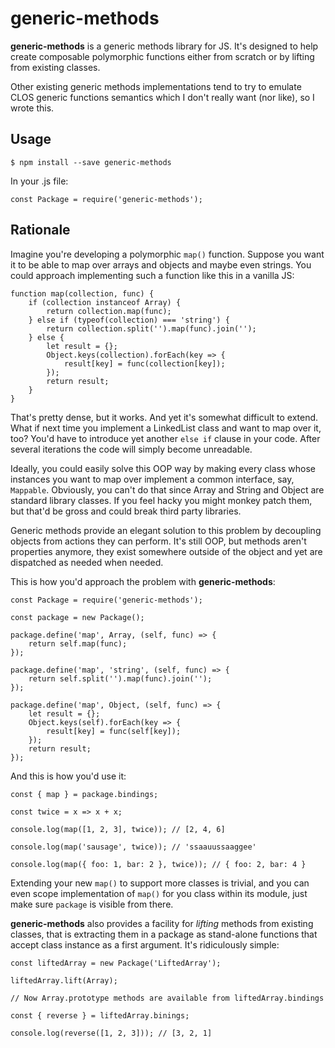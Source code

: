 # generic-methods

**generic-methods** is a generic methods library for JS. It's designed
to help create composable polymorphic functions either from scratch or
by lifting from existing classes.

Other existing generic methods implementations tend to try to emulate
CLOS generic functions semantics which I don't really want (nor like),
so I wrote this.

## Usage

    $ npm install --save generic-methods

In your .js file:

    const Package = require('generic-methods');

## Rationale

Imagine you're developing a polymorphic `map()` function. Suppose you
want it to be able to map over arrays and objects and maybe even
strings. You could approach implementing such a function like this in
a vanilla JS:

    function map(collection, func) {
        if (collection instanceof Array) {
            return collection.map(func);
        } else if (typeof(collection) === 'string') {
            return collection.split('').map(func).join('');
        } else {
            let result = {};
            Object.keys(collection).forEach(key => {
                result[key] = func(collection[key]);
            });
            return result;
        }
    }

That's pretty dense, but it works. And yet it's somewhat difficult to
extend. What if next time you implement a LinkedList class and want to
map over it, too? You'd have to introduce yet another `else if` clause
in your code. After several iterations the code will simply become
unreadable.

Ideally, you could easily solve this OOP way by making every class
whose instances you want to map over implement a common interface,
say, `Mappable`. Obviously, you can't do that since Array and String
and Object are standard library classes. If you feel hacky you might
monkey patch them, but that'd be gross and could break third party
libraries.

Generic methods provide an elegant solution to this problem by
decoupling objects from actions they can perform. It's still OOP, but
methods aren't properties anymore, they exist somewhere outside of the
object and yet are dispatched as needed when needed.

This is how you'd approach the problem with **generic-methods**:

    const Package = require('generic-methods');

    const package = new Package();

    package.define('map', Array, (self, func) => {
        return self.map(func);
    });

    package.define('map', 'string', (self, func) => {
        return self.split('').map(func).join('');
    });

    package.define('map', Object, (self, func) => {
        let result = {};
        Object.keys(self).forEach(key => {
            result[key] = func(self[key]);
        });
        return result;
    });

And this is how you'd use it:

    const { map } = package.bindings;

    const twice = x => x + x;

    console.log(map([1, 2, 3], twice)); // [2, 4, 6]

    console.log(map('sausage', twice)); // 'ssaauussaaggee'

    console.log(map({ foo: 1, bar: 2 }, twice)); // { foo: 2, bar: 4 }

Extending your new `map()` to support more classes is trivial, and you
can even scope implementation of `map()` for you class within its
module, just make sure `package` is visible from there.

**generic-methods** also provides a facility for *lifting* methods
from existing classes, that is extracting them in a package as
stand-alone functions that accept class instance as a first
argument. It's ridiculously simple:

    const liftedArray = new Package('LiftedArray');

    liftedArray.lift(Array);

    // Now Array.prototype methods are available from liftedArray.bindings

    const { reverse } = liftedArray.binings;

    console.log(reverse([1, 2, 3])); // [3, 2, 1]
